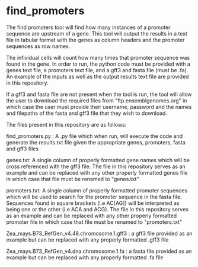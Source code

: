 # find_promoters
The find promoters tool will find how many instances of a promoter sequence are upstream of a gene. This tool will output the results in a text file in tabular format with the genes as column headers and the promoter sequences as row names. 

The infividual cells will count how many times that promoter sequence was found in the gene. In order to run, the python code must be provided with a genes text file, a promoters text file, and a gff3 and fasta file (must be .fa). An example of the inputs as well as the output results text file are provided in this repository. 

If a gff3 and fasta file are not present when the tool is run, the tool will allow the user to download the required files from "ftp.ensemblgenomes.org" in which case the user must provide their username, password and the names and filepaths of the fasta and gff3 file that they wish to download.

The files present in this repository are as follows:

find_promoters.py : A .py file which when run, will execute the code and generate the results.txt file given the appropriate genes, promoters, fasta and gff3 files

genes.txt: A single column of properly formatted gene names which will be cross referenced with the gff3 file. The file in this repository serves as an example and can be replaced with any other properly formatted genes file in which case that file must be renamed to "genes.txt"

promoters.txt: A single column of properly formatted promoter sequences which will be used to search for the promoter sequence in the fasta file. Sequences found in square brackets (i.e AC[AG]) will be interpreted as being one or the other (i.e ACA and ACG). The file in this repository serves as an example and can be replaced with any other properly formatted promoter file in which case that file must be renamed to "promoters.txt"

Zea_mays.B73_RefGen_v4.48.chromosome.1.gff3 : a gff3 file provided as an example but can be replaced with any properly formatted .gff3 file

Zea_mays.B73_RefGen_v4.dna.chromosome.1.fa : a fasta file provided as an example but can be replaced with any properly formatted .fa file 

